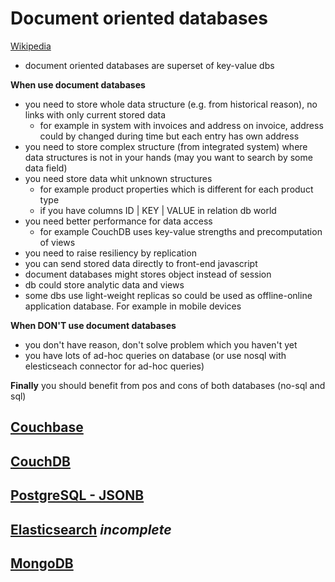 # Document oriented databases

[Wikipedia](https://en.wikipedia.org/wiki/Document-oriented_database)

* document oriented databases are superset of key-value dbs

**When use document databases**

* you need to store whole data structure (e.g. from historical reason), no links with only current stored data
    * for example in system with invoices and address on invoice, address could by changed during time but each entry has own address
* you need to store complex structure (from integrated system) where data structures is not in your hands (may you want to search by some data field)
* you need store data whit unknown structures
    * for example product properties which is different for each product type
    * if you have columns ID | KEY | VALUE in relation db world
* you need better performance for data access
    * for example CouchDB uses key-value strengths and precomputation of views
* you need to raise resiliency by replication
* you can send stored data directly to front-end javascript
* document databases might stores object instead of session
* db could store analytic data and views
* some dbs use light-weight replicas so could be used as offline-online application database. For example in mobile devices

**When DON'T use document databases**

* you don't have reason, don't solve problem which you haven't yet
* you have lots of ad-hoc queries on database (or use nosql with elesticseach connector for ad-hoc queries)

**Finally** you should benefit from pos and cons of both databases (no-sql and sql)

## [**Couchbase**](https://github.com/yeSQL/NoSQL-for-Java-people/tree/master/document-oriented/couchbase)

## [**CouchDB**](https://github.com/yeSQL/NoSQL-for-Java-people/tree/master/document-oriented/couchdb)

## [**PostgreSQL - JSONB**](https://github.com/yeSQL/NoSQL-for-Java-people/tree/master/document-oriented/postgresql-jsonb)

## [**Elasticsearch**](https://github.com/yeSQL/NoSQL-for-Java-people/tree/master/document-oriented/elasticsearch) _incomplete_

## [**MongoDB**](https://github.com/yeSQL/NoSQL-for-Java-people/tree/master/document-oriented/mongodb)

